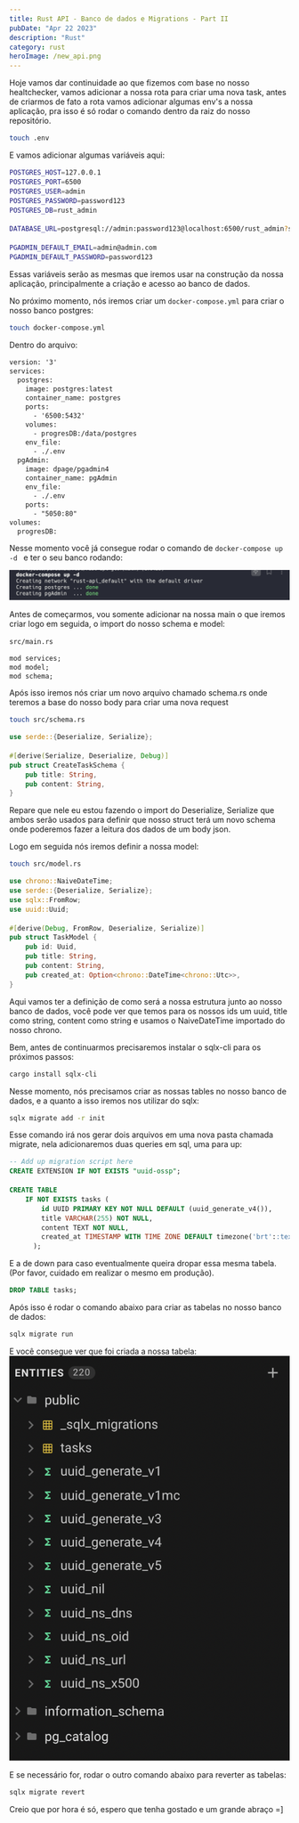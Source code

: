 ```yaml
---
title: Rust API - Banco de dados e Migrations - Part II
pubDate: "Apr 22 2023"
description: "Rust"
category: rust
heroImage: /new_api.png
---
```


Hoje vamos dar continuidade ao que fizemos com base no nosso healtchecker, vamos adicionar a nossa rota para criar uma nova task, antes de criarmos de fato a rota vamos adicionar algumas env's a nossa aplicação, pra isso é só rodar o comando dentro da raiz do nosso repositório.

```bash
touch .env
```

E vamos adicionar algumas variáveis aqui:

```bash
POSTGRES_HOST=127.0.0.1
POSTGRES_PORT=6500
POSTGRES_USER=admin
POSTGRES_PASSWORD=password123
POSTGRES_DB=rust_admin

DATABASE_URL=postgresql://admin:password123@localhost:6500/rust_admin?schema=public

PGADMIN_DEFAULT_EMAIL=admin@admin.com
PGADMIN_DEFAULT_PASSWORD=password123
```

Essas variáveis serão as mesmas que iremos usar na construção da nossa aplicação, principalmente a criação e acesso ao banco de dados.

No próximo momento, nós iremos criar um `docker-compose.yml` para criar o nosso banco postgres:

```bash
touch docker-compose.yml
```

Dentro do arquivo:

```docker
version: '3'
services:
  postgres:
    image: postgres:latest
    container_name: postgres
    ports:
      - '6500:5432'
    volumes:
      - progresDB:/data/postgres
    env_file:
      - ./.env
  pgAdmin:
    image: dpage/pgadmin4
    container_name: pgAdmin
    env_file:
      - ./.env
    ports:
      - "5050:80"
volumes:
  progresDB:
```

Nesse momento você já consegue rodar o comando de `docker-compose up -d ` e ter o seu banco rodando:

![imagem-do-banco-rodando](/public/rust-2-1.png)

Antes de começarmos, vou somente adicionar na nossa main o que iremos criar logo em seguida, o import do nosso
schema e model:

`src/main.rs`

```
mod services;
mod model;
mod schema;
```

Após isso iremos nós criar um novo arquivo chamado schema.rs onde teremos a base do nosso body para criar uma nova request

```bash
touch src/schema.rs
```

```rust
use serde::{Deserialize, Serialize};

#[derive(Serialize, Deserialize, Debug)]
pub struct CreateTaskSchema {
    pub title: String,
    pub content: String,
}
```

Repare que nele eu estou fazendo o import do Deserialize, Serialize que ambos serão usados para definir que nosso struct terá um novo schema onde poderemos fazer a leitura dos dados de um body json.

Logo em seguida nós iremos definir a nossa model:

```bash
touch src/model.rs
```

```rust
use chrono::NaiveDateTime;
use serde::{Deserialize, Serialize};
use sqlx::FromRow;
use uuid::Uuid;

#[derive(Debug, FromRow, Deserialize, Serialize)]
pub struct TaskModel {
    pub id: Uuid,
    pub title: String,
    pub content: String,
    pub created_at: Option<chrono::DateTime<chrono::Utc>>,
}
```

Aqui vamos ter a definição de como será a nossa estrutura junto ao nosso banco de dados, você pode ver que temos para os nossos ids um uuid, title como string, content como string e usamos o NaiveDateTime importado do nosso chrono.

Bem, antes de continuarmos precisaremos instalar o sqlx-cli para os próximos passos:

```bash
cargo install sqlx-cli
```

Nesse momento, nós precisamos criar as nossas tables no nosso banco de dados, e a quanto a isso iremos nos utilizar do sqlx:

```bash
sqlx migrate add -r init
```

Esse comando irá nos gerar dois arquivos em uma nova pasta chamada migrate, nela adicionaremos duas queries em sql, uma para up:

```sql
-- Add up migration script here
CREATE EXTENSION IF NOT EXISTS "uuid-ossp";

CREATE TABLE
    IF NOT EXISTS tasks (
        id UUID PRIMARY KEY NOT NULL DEFAULT (uuid_generate_v4()),
        title VARCHAR(255) NOT NULL,
        content TEXT NOT NULL,
        created_at TIMESTAMP WITH TIME ZONE DEFAULT timezone('brt'::text, now())
      );
```

E a de down para caso eventualmente queira dropar essa mesma tabela. (Por favor, cuidado em realizar o mesmo em produção).

```sql
DROP TABLE tasks;
```

Após isso é rodar o comando abaixo para criar as tabelas no nosso banco de dados:

```bash
sqlx migrate run
```

E você consegue ver que foi criada a nossa tabela:
![table-task](/public/rust-2-2.png)

E se necessário for, rodar o outro comando abaixo para reverter as tabelas:

```bash
sqlx migrate revert
```

Creio que por hora é só, espero que tenha gostado e um grande abraço =]
